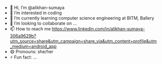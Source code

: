 - 👋 Hi, I’m @alikhan-sumaya
- 👀 I’m interested in coding
- 🌱 I’m currently learning computer science engineering at BITM, Ballery
- 💞️ I’m looking to collaborate on ...
- 📫 How to reach me https://www.linkedin.com/in/alikhan-sumaya-306a9629b?utm_source=share&utm_campaign=share_via&utm_content=profile&utm_medium=android_app
- 😄 Pronouns: she/her
- ⚡ Fun fact: ...

<!---
alikhan-sumaya/alikhan-sumaya is a ✨ special ✨ repository because its `README.md` (this file) appears on your GitHub profile.
You can click the Preview link to take a look at your changes.
--->
